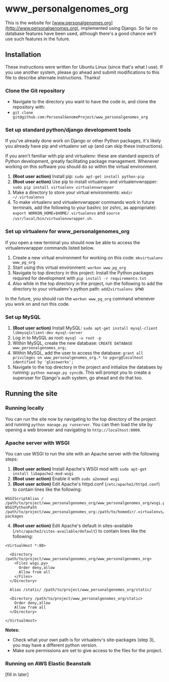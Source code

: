 www_personalgenomes_org
=======================

This is the website for [www.personalgenomes.org](http://www.personalgenomes.org), implemented using Django. So far no database features have been used, although there's a good chance we'll use such features in the future.

Installation
------------
These instructions were written for Ubuntu Linux (since that's what I use). If you use
another system, please go ahead and submit modifications to this file to describe alternate
instructions. Thanks!

### Clone the Git repository ###

* Navigate to the directory you want to have the code in, and clone the repository with:
* `git clone git@github.com:PersonalGenomeProject/www_personalgenomes_org`

### Set up standard python/django development tools ###

If you've already done work on Django or other Python packages, it's likely you already have pip
and virtualenv set up (and can skip these instructions).

If you aren't familiar with pip and virtualenv: these are standard aspects of Python development,
greatly facilitating package management. Whenever working on this software you should do so within
the virtual environment.

1. **(Root user action)** Install pip: `sudo apt-get install python-pip` 
2. **(Root user action)** Use pip to install virtualenv and virtualenvwrapper: `sudo pip install virtualenv virtualenvwrapper`
3. Make a directory to store your virtual environments: `mkdir ~/.virtualenvs`
4. To make virtualenv and virtualenvwrapper commands work in future terminals, add the 
following to your bashrc (or zshrc, as appropriate): 
`export WORKON_HOME=$HOME/.virtualenvs` and
`source /usr/local/bin/virtualenvwrapper.sh`.

### Set up virtualenv for www_personalgenomes_org ###

If you open a new terminal you should now be able to access the virtualenvwrapper commands listed below.

1. Create a new virtual environment for working on this code: `mkvirtualenv www_pg_org`
2. Start using this virtual environment: `workon www_pg_org`
3. Navigate to top directory in this project. Install the Python packages required for development with 
`pip install -r requirements.txt`
4. Also while in the top directory in the project, run the following to add the directory to your
virtualenv's python path: `add2virtualenv $PWD`

In the future, you should run the `workon www_pg_org` command whenever you work on and run this code.

### Set up MySQL ###

1. **(Root user action)** Install MySQL: `sudo apt-get install mysql-client libmysqlclient-dev mysql-server`
2. Log in to MySQL as root: `mysql -u root -p`
3. Within MySQL, create the new database: `CREATE DATABASE www_personalgenomes_org;`
4. Within MySQL, add the user to access the database:
`grant all privileges on www_personalgenomes_org.* to pgorg@localhost identified by 'glassworks';`
5. Navigate to the top directory in the project and initialize the databaes by running: `python manage.py syncdb`.
This will prompt you to create a superuser for Django's auth system, go ahead and do that too.

Running the site
----------------

### Running locally ###

You can run the site now by navigating to the top directory of the project and running
`python manage.py runserver`. You can then load the site by opening a web browser and
navigating to `http://localhost:8000`.

### Apache server with WSGI ###

You can use WSGI to run the site with an Apache server with the following steps:

1. **(Root user action)** Install Apache's WSGI mod with `sudo apt-get install libapache2-mod-wsgi`
2. **(Root user action)** Enable it with `sudo a2enmod wsgi`
3. **(Root user action)** Edit Apache's httpd.conf (`/etc/apache2/httpd.conf`) to contain lines
like the following:

```
WSGIScriptAlias / /path/to/project/www_personalgenomes_org/www_personalgenomes_org/wsgi.py
WSGIPythonPath /path/to/project/www_personalgenomes_org:/path/to/homedir/.virtualenvs/www_pg_org/lib/python2.7/site-packages
```
4. **(Root user action)** Edit Apache's default in sites-available (`/etc/apache2/sites-available/default`)
to contain lines like the following:

```
<VirtualHost *:80>

  <Directory /path/to/project/www_personalgenomes_org/www_personalgenomes_org>
    <Files wsgi.py>
      Order deny,allow 
      Allow from all
    </Files>
  </Directory>

  Alias /static/ /path/to/project/www_personalgenomes_org/static/

  <Directory /path/to/project/www_personalgenomes_org/static>
    Order deny,allow
    Allow from all
  </Directory>
  
</VirtualHost>
```

**Notes:** 
* Check what your own path is for virtualenv's site-packages (step 3), you may have a different python version.
* Make sure permissions are set to give access to the files for the project.

### Running on AWS Elastic Beanstalk ###

[fill in later]
